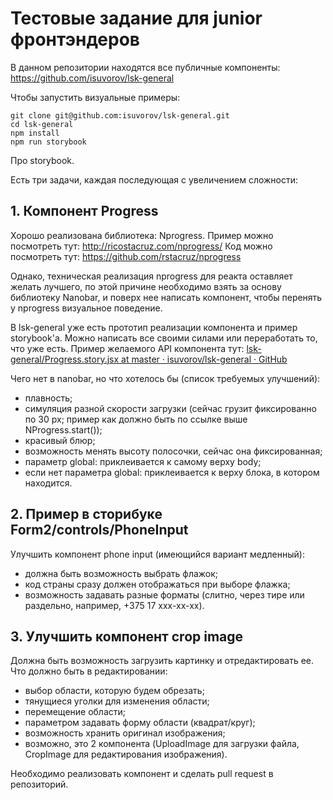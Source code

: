 # Тестовые задание для junior фронтэндеров

В данном репозитории находятся все публичные компоненты:
https://github.com/isuvorov/lsk-general

Чтобы запустить визуальные примеры:
```
git clone git@github.com:isuvorov/lsk-general.git
cd lsk-general
npm install
npm run storybook
```

Про storybook.

Есть три задачи, каждая последующая с увеличением сложности:

## 1. Компонент **Progress**
Хорошо реализована библиотека: Nprogress.
Пример можно посмотреть тут: http://ricostacruz.com/nprogress/
Код можно посмотреть тут: https://github.com/rstacruz/nprogress

Однако, техническая реализация nprogress для реакта оставляет желать лучшего, по этой причине необходимо взять за основу библиотеку Nanobar, и поверх нее написать компонент, чтобы перенять у nprogress визуальное поведение.

В lsk-general уже есть прототип реализации компонента и пример storybook'а. Можно написать все своими силами или переработать то, что уже есть. Пример желаемого API компонента тут: [lsk-general/Progress.story.jsx at master · isuvorov/lsk-general · GitHub](https://github.com/isuvorov/lsk-general/blob/master/src/Progress/Progress.story.jsx)

Чего нет в nanobar, но что хотелось бы (список требуемых улучшений):
- плавность;
- симуляция разной скорости загрузки (сейчас грузит фиксированно по 30 px; пример как должно быть по ссылке выше  NProgress.start());
- красивый блюр;
- возможность менять высоту полосочки, сейчас она фиксированная;
- параметр global: приклеивается к самому верху body;
- если нет параметра global: приклеивается к верху блока, в котором находится.


## 2. Пример в сторибуке Form2/controls/PhoneInput
Улучшить компонент phone input (имеющийся вариант медленный):
- должна быть возможность выбрать флажок; 
- код страны сразу должен отображаться при выборе флажка; 
- возможность задавать разные форматы (слитно, через тире или раздельно, например, +375 17 ххх-хх-хх). 

## 3. Улучшить компонент crop image 
Должна быть возможность загрузить картинку и отредактировать ее.
Что должно быть в редактировании: 
- выбор области, которую будем обрезать;
- тянущиеся уголки для изменения области;
- перемещение области;
- параметром задавать форму области (квадрат/круг);
- возможность хранить оригинал изображения;
- возможно, это 2 компонента (UploadImage для загрузки файла, CropImage для редактирования изображения).


Необходимо реализовать компонент и сделать pull request в репозиторий.
